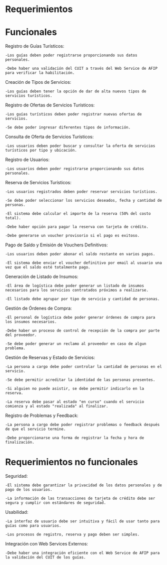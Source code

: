 # Requerimientos

# Funcionales

Registro de Guías Turísticos:

    -Los guías deben poder registrarse proporcionando sus datos personales.

    -Debe haber una validación del CUIT a través del Web Service de AFIP para verificar la habilitación.

Creación de Tipos de Servicios:

    -Los guías deben tener la opción de dar de alta nuevos tipos de servicios turísticos.

Registro de Ofertas de Servicios Turísticos:

    -Los guías turísticos deben poder registrar nuevas ofertas de servicios.

    -Se debe poder ingresar diferentes tipos de información.

Consulta de Oferta de Servicios Turísticos:

    -Los usuarios deben poder buscar y consultar la oferta de servicios turísticos por tipo y ubicación.

Registro de Usuarios:

    -Los usuarios deben poder registrarse proporcionando sus datos personales.

Reserva de Servicios Turísticos:

    -Los usuarios registrados deben poder reservar servicios turísticos.
  
    -Se debe poder seleccionar los servicios deseados, fecha y cantidad de personas.
  
    -El sistema debe calcular el importe de la reserva (50% del costo total).
  
    -Debe haber opción para pagar la reserva con tarjeta de crédito.
  
    -Debe generarse un voucher provisorio si el pago es exitoso.

Pago de Saldo y Emisión de Vouchers Definitivos:

    -Los usuarios deben poder abonar el saldo restante en varios pagos.
  
    -El sistema debe enviar el voucher definitivo por email al usuario una vez que el saldo esté totalmente pago.

Generación de Listado de Insumos:

    -El área de logística debe poder generar un listado de insumos necesarios para los servicios contratados próximos a realizarse.
  
    -El listado debe agrupar por tipo de servicio y cantidad de personas.

Gestión de Órdenes de Compra:

    -El personal de logística debe poder generar órdenes de compra para los insumos necesarios.
  
    -Debe haber un proceso de control de recepción de la compra por parte del proveedor.
  
    -Se debe poder generar un reclamo al proveedor en caso de algun problema.

Gestión de Reservas y Estado de Servicios:

    -La persona a cargo debe poder controlar la cantidad de personas en el servicio.
  
    -Se debe permitir acreditar la identidad de las personas presentes.
  
    -Si alguien no puede asistir, se debe permitir indicarlo en la reserva.

    -La reserva debe pasar al estado "en curso" cuando el servicio comienza y al estado "realizada" al finalizar.

Registro de Problemas y Feedback:

    -La persona a cargo debe poder registrar problemas o feedback después de que el servicio termine.
  
    -Debe proporcionarse una forma de registrar la fecha y hora de finalización.

# Requerimientos no funcionales

Seguridad:

    -El sistema debe garantizar la privacidad de los datos personales y de pago de los usuarios.
  
    -La información de las transacciones de tarjeta de crédito debe ser segura y cumplir con estándares de seguridad.

Usabilidad:

    -La interfaz de usuario debe ser intuitiva y fácil de usar tanto para guías como para usuarios.
  
    -Los procesos de registro, reserva y pago deben ser simples.

Integración con Web Services Externos:

    -Debe haber una integración eficiente con el Web Service de AFIP para la validación del CUIT de los guías.
